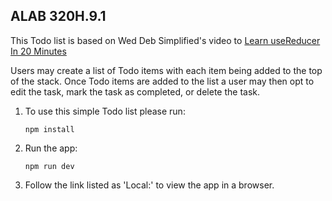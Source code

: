 ## ALAB 320H.9.1

This Todo list is based on Wed Deb Simplified's video to [Learn useReducer In 20 Minutes
](https://www.youtube.com/watch?v=kK_Wqx3RnHk)

Users may create a list of Todo items with each item being added to the top of the stack.  Once Todo items are added to the list a user may then opt to edit the task, mark the task as completed, or delete the task. 

1. To use this simple Todo list  please run: 

    `npm install`

1. Run the app:

    `npm run dev`

1. Follow the link listed as 'Local:' to view the app in a browser.

